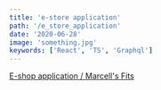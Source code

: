 ```yaml
---
title: 'e-store application'
path: '/e_store_application'
date: '2020-06-28'
image: 'something.jpg'
keywords: ['React', 'TS', 'Graphql']
---
```


<a href="https://marcells-fits.netlify.app/" target="_blank">
  E-shop application / Marcell's Fits
</a>

